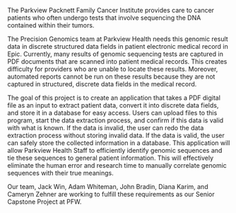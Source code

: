 The Parkview Packnett Family Cancer Institute provides care to cancer patients who often undergo tests that involve sequencing the DNA contained within their tumors. 

The Precision Genomics team at Parkview Health needs this genomic result data in discrete structured data fields in patient electronic medical record in Epic.
Currently, many results of genomic sequencing tests are captured in PDF documents that are scanned into patient medical records.
This creates difficulty for providers who are unable to locate these results. Moreover, automated reports cannot be run on these results because they are not captured in structured, 
discrete data fields in the medical record. 

The goal of this project is to create an application that takes a PDF digital file as an input to extract patient data, convert it into discrete data fields, and store it in a database for easy access.
Users can upload files to this program, start the data extraction process, and confirm if this data is valid with what is known. 
If the data is invalid, the user can redo the data extraction process without storing invalid data.
If the data is valid, the user can safely store the collected information in a database. 
This application will allow Parkview Health Staff to efficiently identify genomic sequences and tie these sequences to general patient information. 
This will effectively eliminate the human error and research time to manually correlate genomic sequences with their true meanings.

Our team, Jack Win, Adam Whiteman, John Bradin, Diana Karim, and Cameryn Zehner are working to fulfill these requirements as our Senior Capstone Project at PFW.
